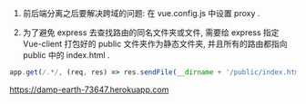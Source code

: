 
1. 前后端分离之后要解决跨域的问题: 在 vue.config.js 中设置 proxy .

2. 为了避免 express 去查找路由的同名文件夹或文件, 需要给 express 指定 Vue-client 打包好的 public 文件夹作为静态文件夹, 并且所有的路由都指向 public 中的 index.html .

```JavaScript
app.get(/.*/, (req, res) => res.sendFile(__dirname + '/public/index.html'));
```

 https://damp-earth-73647.herokuapp.com